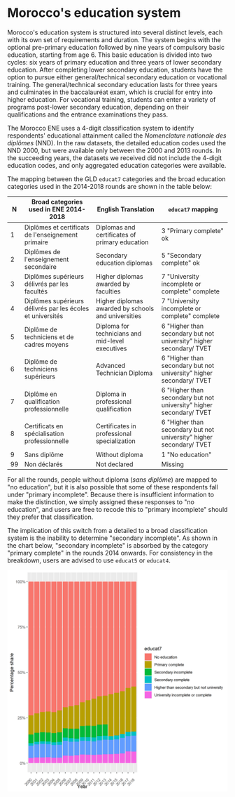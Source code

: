 # Morocco's education system

Morocco's education system is structured into several distinct levels, each with its own set of requirements and duration. The system begins with the optional pre-primary education followed by nine years of compulsory basic education, starting from age 6. This basic education is divided into two cycles: six years of primary education and three years of lower secondary education. After completing lower secondary education, students have the option to pursue either general/technical secondary education or vocational training. The general/technical secondary education lasts for three years and culminates in the baccalauréat exam, which is crucial for entry into higher education. For vocational training, students can enter a variety of programs post-lower secondary education, depending on their qualifications and the entrance examinations they pass.

The Morocco ENE uses a 4-digit classification system to identify respondents' educational attainment called the *Nomenclature nationale des diplômes* (NND). In the raw datasets, the detailed education codes used the NND 2000, but were available only between the 2000 and 2013 rounds. In the succeeding years, the datasets we received did not include the 4-digit education codes, and only aggregated education categories were available.

The mapping between the GLD `educat7` categories and the broad education categories used in the 2014-2018 rounds are shown in the table below:

| N | Broad categories used in ENE 2014-2018 | English Translation | `educat7` mapping |
|---|----------------------------|---------------------|--------------------------|
| 1 | Diplômes et certificats de l'enseignement primaire | Diplomas and certificates of primary education | 3 "Primary complete" ok |
| 2 | Diplômes de l'enseignement secondaire | Secondary education diplomas | 5 "Secondary complete" ok |
| 3 | Diplômes supérieurs délivrés par les facultés | Higher diplomas awarded by faculties | 7 "University incomplete or complete" complete |
| 4 | Diplômes supérieurs délivrés par les écoles et universités | Higher diplomas awarded by schools and universities | 7 "University incomplete or complete" complete |
| 5 | Diplôme de techniciens et de cadres moyens | Diploma for technicians and mid-level executives | 6 "Higher than secondary but not university" higher secondary/ TVET |
| 6 | Diplôme de techniciens supérieurs | Advanced Technician Diploma | 6 "Higher than secondary but not university" higher secondary/ TVET |
| 7 | Diplôme en qualification professionnelle | Diploma in professional qualification | 6 "Higher than secondary but not university" higher secondary/ TVET |
| 8 | Certificats en spécialisation professionnelle | Certificates in professional specialization | 6 "Higher than secondary but not university" higher secondary/ TVET |
| 9 | Sans diplôme | Without diploma | 1 "No education" |
| 99 | Non déclarés | Not declared | Missing |

For all the rounds, people without diploma (*sans diplôme*) are mapped to "no education", but it is also possible that some of these respondents fall under "primary incomplete". Because there is insufficient information to make the distinction, we simply assigned these responses to "no education", and users are free to recode this to "primary incomplete" should they prefer that classification. 

The implication of this switch from a detailed to a broad classification system is the inability to determine "secondary incomplete". As shown in the chart below, "secondary incomplete" is absorbed by the category "primary complete" in the rounds 2014 onwards. For consistency in the breakdown, users are advised to use `educat5` or `educat4`.

![Screenshot of educat7](Utilities/MAR_educat7.png)
